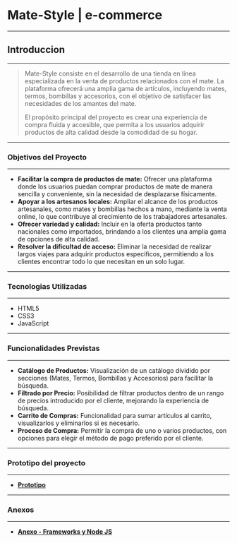 # Mate-Style | e-commerce
---
## Introduccion
---
>Mate-Style consiste en el desarrollo de una tienda en línea especializada en la venta de productos relacionados con el mate. La plataforma ofrecerá una amplia gama de artículos, incluyendo mates, termos, bombillas y accesorios, con el objetivo de satisfacer las necesidades de los amantes del mate.
>
>El propósito principal del proyecto es crear una experiencia de compra fluida y accesible, que permita a los usuarios adquirir productos de alta calidad desde la comodidad de su hogar.
---
### Objetivos del Proyecto
---
- **Facilitar la compra de productos de mate:** Ofrecer una plataforma donde los usuarios puedan comprar productos de mate de manera sencilla y conveniente, sin la necesidad de desplazarse físicamente.
- **Apoyar a los artesanos locales:** Ampliar el alcance de los productos artesanales, como mates y bombillas hechos a mano, mediante la venta online, lo que contribuye al crecimiento de los trabajadores artesanales.
- **Ofrecer variedad y calidad:** Incluir en la oferta productos tanto nacionales como importados, brindando a los clientes una amplia gama de opciones de alta calidad.
- **Resolver la dificultad de acceso:** Eliminar la necesidad de realizar largos viajes para adquirir productos específicos, permitiendo a los clientes encontrar todo lo que necesitan en un solo lugar.
---
### Tecnologias Utilizadas
---
- HTML5
- CSS3
- JavaScript
---
### Funcionalidades Previstas
---
- **Catálogo de Productos:** Visualización de un catálogo dividido por secciones (Mates, Termos, Bombillas y Accesorios) para facilitar la búsqueda.
- **Filtrado por Precio:** Posibilidad de filtrar productos dentro de un rango de precios introducido por el cliente, mejorando la experiencia de búsqueda.
- **Carrito de Compras:** Funcionalidad para sumar artículos al carrito, visualizarlos y eliminarlos si es necesario.
- **Proceso de Compra:** Permitir la compra de uno o varios productos, con opciones para elegir el método de pago preferido por el cliente.
---
### Prototipo del proyecto
---
- [**Prototipo**](https://www.figma.com/design/ABBZDPBTR6tfmflPNEUUyh/Pagina-Mates?node-id=0-1&t=Vs6E7GD8WoorWMMn-1)
---
### Anexos
---
- [**Anexo - Frameworks y Node JS**]()
